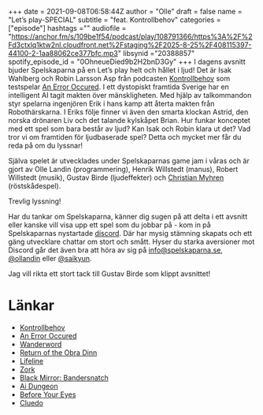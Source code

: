 +++ 
date = 2021-09-08T06:58:44Z
author = "Olle"
draft = false
name = "Let’s play-SPECIAL"
subtitle = "feat. Kontrollbehov"
categories = ["episode"]
hashtags =""
audiofile = "https://anchor.fm/s/109be1f54/podcast/play/108791366/https%3A%2F%2Fd3ctxlq1ktw2nl.cloudfront.net%2Fstaging%2F2025-8-25%2F408115397-44100-2-1aa88062ce377bfc.mp3"
libsynid ="20388857"
spotify_episode_id = "0OhneueDied9b2H2bnD3Gy"
+++
I dagens avsnitt bjuder Spelskaparna på en Let’s play helt och hållet i ljud! Det är Isak Wahlberg och Robin Larsson Asp från podcasten [Kontrollbehov](https://pod.space/kontrollbehov) som testspelar [An Error Occured](https://itch.io/jam/fusk/rate/963660). I ett dystopiskt framtida Sverige har en intelligent AI tagit makten över mänskligheten. Med hjälp av talkommandon styr spelarna ingenjören Erik i hans kamp att återta makten från Robothärskarna. I Eriks följe finner vi även den smarta klockan Astrid, den norska drönaren Liv och det talande kylskåpet Brian. Hur funkar konceptet med ett spel som bara består av ljud? Kan Isak och Robin klara ut det? Vad tror vi om framtiden för ljudbaserade spel? Detta och mycket mer får du reda på om du lyssnar!

Själva spelet är utvecklades under Spelskaparnas game jam i våras och är gjort av Olle Landin (programmering), Henrik Willstedt (manus), Robert Willstedt (musik), Gustav Birde (ljudeffekter) och [Christian Myhren](https://sv.stagepool.com/cv/sven.myren/49940) (röstskådespel).

Trevlig lyssning!

Har du tankar om Spelskaparna, känner dig sugen på att delta i ett avsnitt eller kanske vill visa upp ett spel som du jobbar på - kom in på Spelskaparnas nystartade [discord](https://discord.gg/hBHEXss). Där har mysig stämning skapats och ett gäng utvecklare chattar om stort och smått. Hyser du starka aversioner mot Discord går det även bra att höra av sig på info@spelskaparna.se, [@ollandin](https://twitter.com/ollelandin) eller [@saikyun](https://twitter.com/Saikyun).

Jag vill rikta ett stort tack till Gustav Birde som klippt avsnittet!

# Länkar
* [Kontrollbehov](https://pod.space/kontrollbehov)
* [An Error Occured](https://itch.io/jam/fusk/rate/963660)
* [Wanderword](https://www.wanderword.net/)
* [Return of the Obra Dinn](https://www.youtube.com/watch?v=ILolesm8kFY&ab_channel=dukope1)
* [Lifeline](https://apps.apple.com/us/app/lifeline/id982354972)
* [Zork](https://sv.wikipedia.org/wiki/Zork)
* [Black Mirror: Bandersnatch](https://en.wikipedia.org/wiki/Black_Mirror:_Bandersnatch)
* [Ai Dungeon](https://play.aidungeon.io/main/home)
* [Before Your Eyes](https://store.steampowered.com/app/1082430/Before_Your_Eyes/)
* [Cluedo](https://sv.wikipedia.org/wiki/Cluedo)

